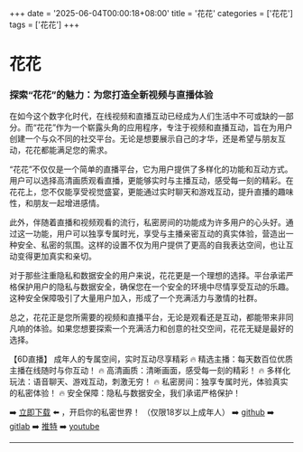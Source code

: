 +++
date = '2025-06-04T00:00:18+08:00'
title = '花花'
categories = ['花花']
tags = ['花花']
+++

# 花花

### 探索“花花”的魅力：为您打造全新视频与直播体验

在如今这个数字化时代，在线视频和直播互动已经成为人们生活中不可或缺的一部分。而“花花”作为一个崭露头角的应用程序，专注于视频和直播互动，旨在为用户创建一个与众不同的社交平台。无论是想要展示自己的才华，还是希望与朋友互动，花花都能满足您的需求。

“花花”不仅仅是一个简单的直播平台，它为用户提供了多样化的功能和互动方式。用户可以选择高清画质观看直播，更能够实时与主播互动，感受每一刻的精彩。在花花上，您不仅能享受视觉盛宴，更能通过实时聊天和游戏互动，提升直播的趣味性，和朋友一起增进感情。

此外，伴随着直播和视频观看的流行，私密房间的功能成为许多用户的心头好。通过这一功能，用户可以独享专属时光，享受与主播亲密互动的真实体验，营造出一种安全、私密的氛围。这样的设置不仅为用户提供了更高的自我表达空间，也让互动变得更加真实和亲切。

对于那些注重隐私和数据安全的用户来说，花花更是一个理想的选择。平台承诺严格保护用户的隐私与数据安全，确保您在一个安全的环境中尽情享受互动的乐趣。这种安全保障吸引了大量用户加入，形成了一个充满活力与激情的社群。

总之，花花正是您所需要的视频和直播平台，无论是观看还是互动，都能带来非同凡响的体验。如果您想要探索一个充满活力和创意的社交空间，花花无疑是最好的选择。

【6D直播】
成年人的专属空间，实时互动尽享精彩
🔥 精选主播：每天数百位优质主播在线随时与你互动！
🔥 高清画质：清晰画面，感受每一刻的精彩！
🔥 多样化玩法：语音聊天、游戏互动，刺激无穷！
🔥 私密房间：独享专属时光，体验真实的私密体验！
🔥 安全保障：隐私与数据安全，我们承诺严格保护！

➡️ [立即下载](https://down123.s3.ap-east-1.amazonaws.com/down/down.html?channelCode=blog) ⬅️ ，开启你的私密世界！
（仅限18岁以上成年人）
➡️ [github](https://aldult-live.github.io/)
➡️ [gitlab](https://seo-09598d.gitlab.io/)
➡️ [推特](https://x.com/wegame33)
➡️ [youtube](https://www.youtube.com/@6Dlive)

---
